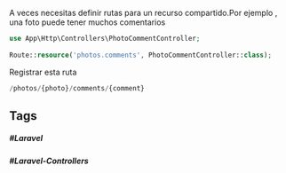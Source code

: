 A veces necesitas definir rutas para un recurso compartido.Por ejemplo , una foto puede tener muchos comentarios

```php
use App\Http\Controllers\PhotoCommentController;
 
Route::resource('photos.comments', PhotoCommentController::class);
```

Registrar esta ruta

```php
/photos/{photo}/comments/{comment}
```
## Tags

##### #Laravel
##### #Laravel-Controllers